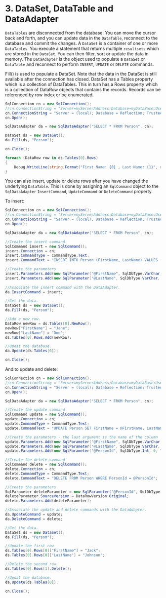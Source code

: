# 3\. DataSet, DataTable and DataAdapter

`DataTables` are disconnected from the database. You can move the cursor back and forth, and you can update data in the `DataTable`, reconnect to the database and commit the changes. A `DataSet` is a container of one or more `DataTables`. You execute a statement that returns multiple `resultsets` which are stored in the `DataSet`. You can then filter, sort or update the data in memory. The `DataAdapter` is the object used to populate a `DataSet` or `DataTable` and reconnect to perform `INSERT`, `UPDATE` or `DELETE` commands.

Fill() is used to populate a DataSet. Note that the data in the DataSet is still available after the connection has closed. DataSet has a Tables property which is a collection of DataTables. This in turn has a Rows property which is a collection of DataRow objects that contains the records. Records can be referenced by row index or be enumerated.

```csharp
SqlConnection cn = new SqlConnection();
//cn.ConnectionString = "Server=myServerAddress;Database=myDataBase;User Id=myUsername;Password=myPassword;";
cn.ConnectionString = "Server = (local); Database = Reflection; Trusted_Connection = True;";
cn.Open();

SqlDataAdapter da = new SqlDataAdapter("SELECT * FROM Person", cn);

DataSet ds = new DataSet();
da.Fill(ds, "Person");

cn.Close();

foreach (DataRow row in ds.Tables[0].Rows)
{
    Debug.WriteLine(string.Format("First Name: {0} , Last Name: {1}", row["FirstName"], row["LastName"]));
}
```

You can also insert, update or delete rows after you have changed the underlying `DataTable`. This is done by assigning an `SqlCommand` object to the `SqlDataAdapter` `InsertCommand`, `UpdateCommand` or `DeleteCommand` property. 

To insert:

   
```csharp
SqlConnection cn = new SqlConnection();
//cn.ConnectionString = "Server=myServerAddress;Database=myDataBase;User Id=myUsername;Password=myPassword;";
cn.ConnectionString = "Server = (local); Database = Reflection; Trusted_Connection = True;";
cn.Open();

SqlDataAdapter da = new SqlDataAdapter("SELECT * FROM Person", cn);

//Create the insert command
SqlCommand insert = new SqlCommand();
insert.Connection = cn;
insert.CommandType = CommandType.Text;
insert.CommandText = "INSERT INTO Person (FirstName, LastName) VALUES (@FirstName, @LastName)";

//Create the parameters
insert.Parameters.Add(new SqlParameter("@FirstName", SqlDbType.VarChar, 50, "FirstName"));
insert.Parameters.Add(new SqlParameter("@LastName", SqlDbType.VarChar, 50, "LastName"));
      
//Associate the insert command with the DataAdapter.
da.InsertCommand = insert;

//Get the data.
DataSet ds = new DataSet();
da.Fill(ds, "Person");

//Add a new row.
DataRow newRow = ds.Tables[0].NewRow();
newRow["FirstName"] = "Jane";
newRow["LastName"] = "Doe";
ds.Tables[0].Rows.Add(newRow);

//Updat the database.
da.Update(ds.Tables[0]);

cn.Close();
```

And to update and delete:
  
  
```csharp
SqlConnection cn = new SqlConnection();
//cn.ConnectionString = "Server=myServerAddress;Database=myDataBase;User Id=myUsername;Password=myPassword;";
cn.ConnectionString = "Server = (local); Database = Reflection; Trusted_Connection = True;";
cn.Open();

SqlDataAdapter da = new SqlDataAdapter("SELECT * FROM Person", cn);

//Create the update command
SqlCommand update = new SqlCommand();
update.Connection = cn;
update.CommandType = CommandType.Text;
update.CommandText = "UPDATE Person SET FirstName = @FirstName, LastName = @LastName WHERE PersonId = @PersonId";

//Create the parameters - the last argument is the name of the column
update.Parameters.Add(new SqlParameter("@FirstName", SqlDbType.VarChar, 50, "FirstName"));
update.Parameters.Add(new SqlParameter("@LastName", SqlDbType.VarChar, 50, "LastName"));
update.Parameters.Add(new SqlParameter("@PersonId", SqlDbType.Int, 0, "PersonId"));

//Create the delete command
SqlCommand delete = new SqlCommand();
delete.Connection = cn;
delete.CommandType = CommandType.Text;
delete.CommandText = "DELETE FROM Person WHERE PersonId = @PersonId";

//Create the parameters
SqlParameter deleteParameter = new SqlParameter("@PersonId", SqlDbType.Int, 0, "PersonId");
deleteParameter.SourceVersion = DataRowVersion.Original;
delete.Parameters.Add(deleteParameter);

//Associate the update and delete commands with the DataAdapter.
da.UpdateCommand = update;
da.DeleteCommand = delete;

//Get the data.
DataSet ds = new DataSet();
da.Fill(ds, "Person");

//Update the first row
ds.Tables[0].Rows[0]["FirstName"] = "Jack";
ds.Tables[0].Rows[0]["LastName"] = "Johnson";

//Delete the second row.
ds.Tables[0].Rows[1].Delete();

//Updat the database.
da.Update(ds.Tables[0]);

cn.Close();
```

<!--stackedit_data:
eyJoaXN0b3J5IjpbLTIwNjkxMTY4NTksLTEwOTM3MzYxMjYsLT
kxNzQ0NTI2MCwxMTAwNTY0NjE4XX0=
-->
